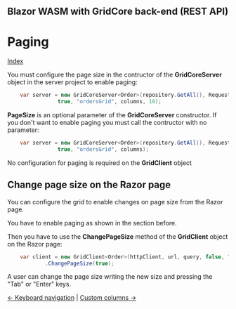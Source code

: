 ## Blazor WASM with GridCore back-end (REST API)

# Paging

[Index](Documentation.md)

You must configure the page size in the contructor of the **GridCoreServer** object in the server project to enable paging:

```c#
    var server = new GridCoreServer<Order>(repository.GetAll(), Request.Query,
                true, "ordersGrid", columns, 10);
```

**PageSize** is an optional parameter of the **GridCoreServer** constructor. If you don't want to enable paging you must call the contructor with no parameter:

```c#
    var server = new GridCoreServer<Order>(repository.GetAll(), Request.Query,
                true, "ordersGrid", columns);
```

No configuration for paging is required on the **GridClient** object

## Change page size on the Razor page

You can configure the grid to enable changes on page size from the Razor page.

You have to enable paging as shown in the section before.

Then you have to use the **ChangePageSize** method of the **GridClient** object on the Razor page:

```c#
    var client = new GridClient<Order>(httpClient, url, query, false, "ordersGrid", ColumnCollections.OrderColumns, locale)
            .ChangePageSize(true);
```

A user can change the page size writing the new size and pressing the "Tab" or "Enter" keys.

[<- Keyboard navigation](Keyboard_navigation.md) | [Custom columns ->](Custom_columns.md)